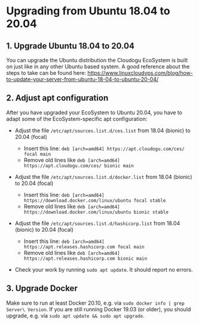 # Upgrading from Ubuntu 18.04 to 20.04

## 1. Upgrade Ubuntu 18.04 to 20.04

You can upgrade the Ubuntu distribution the Cloudogu EcoSystem is built on just like in any other Ubuntu based system. A good reference about the steps to take can be found here: https://www.linuxcloudvps.com/blog/how-to-update-your-server-from-ubuntu-18-04-to-ubuntu-20-04/

## 2. Adjust apt configuration

After you have upgraded your EcoSystem to Ubuntu 20.04, you have to adapt some of the EcoSystem-specific apt configuration:

- Adjust the file `/etc/apt/sources.list.d/ces.list` from 18.04 (bionic) to 20.04 (focal)
   - Insert this line: `deb [arch=amd64] https://apt.cloudogu.com/ces/ focal main`
   - Remove old lines like `deb [arch=amd64] https://apt.cloudogu.com/ces/ bionic main`

- Adjust the file `/etc/apt/sources.list.d/docker.list` from 18.04 (bionic) to 20.04 (focal)
   - Insert this line: `deb [arch=amd64] https://download.docker.com/linux/ubuntu focal stable`
   - Remove old lines like `deb [arch=amd64] https://download.docker.com/linux/ubuntu bionic stable`

- Adjust the file `/etc/apt/sources.list.d/hashicorp.list` from 18.04 (bionic) to 20.04 (focal)
   - Insert this line: `deb [arch=amd64] https://apt.releases.hashicorp.com focal main`
   - Remove old lines like `deb [arch=amd64] https://apt.releases.hashicorp.com bionic main`

- Check your work by running `sudo apt update`. It should report no errors.

## 3. Upgrade Docker

Make sure to run at least Docker 20.10, e.g. via `sudo docker info | grep Server\ Version`.
If you are still running Docker 19.03 (or older), you should upgrade, e.g. via `sudo apt update && sudo apt upgrade`.

